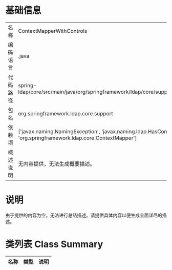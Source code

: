 # 基础信息

|      |      |
|------|------|
| 名称 | ContextMapperWithControls |
| 编码语言 | .java |
| 代码路径 | spring-ldap/core/src/main/java/org/springframework/ldap/core/support/ContextMapperWithControls.java |
| 包名 | org.springframework.ldap.core.support |
| 依赖项 | ['javax.naming.NamingException', 'javax.naming.ldap.HasControls', 'org.springframework.ldap.core.ContextMapper'] |
| 概述说明 | 无内容提供，无法生成概要描述。 |

# 说明

由于提供的内容为空，无法进行总结描述。请提供具体内容以便生成全面详尽的描述。

# 类列表 Class Summary

| 名称   | 类型  | 说明 |
|-------|------|-------------|




